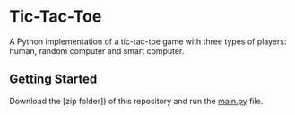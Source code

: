 # Tic-Tac-Toe

A Python implementation of a tic-tac-toe game with three types of players: human, random computer and smart computer.


## Getting Started
Download the [zip folder]) of this repository
and run the [main.py](main.py) file.